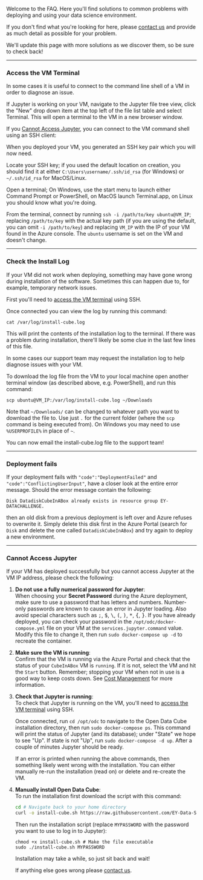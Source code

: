 Welcome to the FAQ. Here you'll find solutions to common problems with
deploying and using your data science environment.

If you don't find what you're looking for here, please [contact
us](mailto:eydatasciencechallenge@au.ey.com) and provide as much detail as
possible for your problem.

We'll update this page with more solutions as we discover them, so be sure to
check back!

***

### Access the VM Terminal

In some cases it is useful to connect to the command line shell of a VM in
order to diagnose an issue.

If Jupyter is working on your VM, navigate to the Jupyter file tree view, click
the "New" drop down item at the top left of the file list table and select
Terminal. This will open a terminal to the VM in a new browser window.

If you [Cannot Access Jupyter](#cannot-access-jupyter), you can connect to the
VM command shell using an SSH client:

When you deployed your VM, you generated an SSH key pair which you will now
need.

Locate your SSH key; if you used the default location on creation, you should
find it at either `C:\Users\username/.ssh/id_rsa` (for Windows) or
`~/.ssh/id_rsa` for MacOS/Linux.

Open a terminal; On Windows, use the start menu to launch either Command Prompt
or PowerShell, on MacOS launch Terminal.app, on Linux you should know what
you're doing.

From the terminal, connect by running `ssh -i /path/to/key ubuntu@VM_IP`;
replacing `/path/to/key` with the actual key path (if you are using the
default, you can omit `-i /path/to/key`) and replacing `VM_IP` with the IP of
your VM found in the Azure console. The `ubuntu` username is set on the VM and
doesn't change.

***

### Check the Install Log

If your VM did not work when deploying, something may have gone wrong during
installation of the software. Sometimes this can happen due to, for example,
temporary network issues.

First you'll need to [access the VM terminal](#access-the-vm-terminal) using
SSH.

Once connected you can view the log by running this command:

```
cat /var/log/install-cube.log
```

This will print the contents of the installation log to the terminal. If there
was a problem during installation, there'll likely be some clue in the last few
lines of this file.

In some cases our support team may request the installation log to help
diagnose issues with your VM.

To download the log file from the VM to your local machine open another terminal window (as described above, e.g. PowerShell), and run this command:


```
scp ubuntu@VM_IP:/var/log/install-cube.log ~/Downloads
```

Note that `~/Downloads/` can be changed to whatever path you want to download
the file to. Use just `.` for the current folder (where the `scp` command is
being executed from). On Windows you may need to use `%USERPROFILE%` in place
of `~`.

You can now email the install-cube.log file to the support team!

***

### Deployment fails

If your deployment fails with `"code":"DeploymentFailed"` and
`"code":"ConflictingUserInput"`, have a closer look at the entire error
message. Should the error message contain the following: 

    Disk DatadiskCubeInABox already exists in resource group EY-DATACHALLENGE.

then an old disk from a previous deployment is left over and Azure refuses to
overwrite it. Simply delete this disk first in the Azure Portal (search for
`Disk` and delete the one called `DatadiskCubeInABox`) and try again to deploy
a new environment.

***

### Cannot Access Jupyter

If your VM has deployed successfully but you cannot access Jupyter at the VM IP
address, please check the following:

1. **Do not use a fully numerical password for Jupyter**:  
   When choosing your **Secret Password** during the Azure deployment, make 
   sure to use a password that has letters and numbers. Number-only passwords 
   are known to cause an error in Jupyter loading. Also avoid special 
   characters such as <kbd>;</kbd>, <kbd>$</kbd>, <kbd>\\</kbd>, <kbd>(</kbd>, 
   <kbd>)</kbd>, <kbd>*</kbd>, <kbd>{</kbd>, <kbd>}</kbd>. If you have already
   deployed, you can check your password in the `/opt/odc/docker-compose.yml` 
   file on your VM at the `services.jupyter.command` value. Modify this file 
   to change it, then run `sudo docker-compose up -d` to recreate the
   container.

1. **Make sure the VM is running**:  
   Confirm that the VM is running via the Azure Portal and check that the
   status of your `CubeInABox` VM is `running`. If it is not, select the VM and
   hit the `Start` button. Remember; stopping your VM when not in use is a good
   way to keep costs down. See [Cost
   Management](./3a.-Cost-Management:-Azure.md) for more information.

2. **Check that Jupyter is running**:  
   To check that Jupyter is running on the VM, you'll need to [access the VM
   terminal](#access-the-vm-terminal) using SSH.

   Once connected, run `cd /opt/odc` to navigate to the Open Data Cube
   installation directory, then run `sudo docker-compose ps`. This command will
   print the status of Jupyter (and its database); under "State" we hope to see
   "Up". If state is not "Up", run `sudo docker-compose -d up`. After a couple of
   minutes Jupyter should be ready.

   If an error is printed when running the above commands, then something
   likely went wrong with the installation. You can either manually re-run the
   installation (read on) or delete and re-create the VM.

3. **Manually install Open Data Cube**:  
   To run the installation first download the script with this command:

   ```sh
   cd # Navigate back to your home directory
   curl -o install-cube.sh https://raw.githubusercontent.com/EY-Data-Science-Program/2021-Better-Working-World-Data-Challenge/main/install-cube.sh
   ```

   Then run the installation script (replace `MYPASSWORD` with the password you
   want to use to log in to Jupyter):

   ```
   chmod +x install-cube.sh # Make the file executable
   sudo ./install-cube.sh MYPASSWORD
   ```

   Installation may take a while, so just sit back and wait!

   If anything else goes wrong please [contact
   us](mailto:eydatasciencechallenge@au.ey.com).

